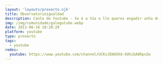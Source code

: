 ```yaml
---
layout: 'layouts/proxecto.njk'
title: Observatorioigualdad
description: Canle de Youtube - Se é a túa e lle queres engadir unha descripción e etiquetas, ponte en contacto con nós.
img: /img/comunidade/galegotube.webp
date: 2011-06-16 18:28:29
platform: youtube
type: proxecto
tags:
  - youtube
redes:
  youtube: https://www.youtube.com/channel/UCKsJENdXXd-XUhibA8RpnZw
---
```


